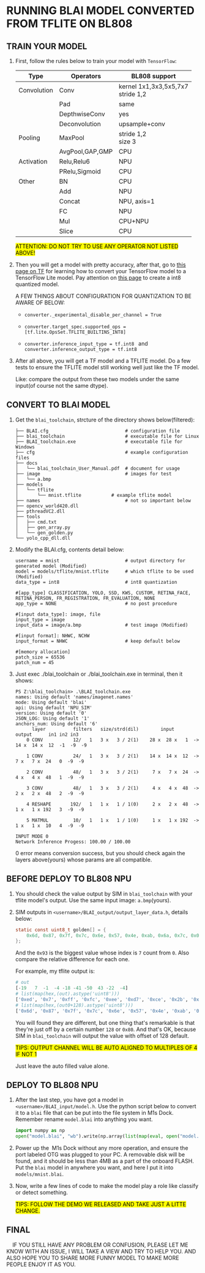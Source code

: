 # RUNNING BLAI MODEL CONVERTED FROM TFLITE ON BL808

## TRAIN YOUR MODEL

1) First, follow the rules below to train your model with `TensorFlow`:
   
   | Type        | Operators       | BL808 support                         |
   | ----------- | --------------- | ------------------------------------- |
   | Convolution | Conv            | kernel 1x1,3x3,5x5,7x7<br/>stride 1,2 |
   |             | Pad             | same                                  |
   |             | DepthwiseConv   | yes                                   |
   |             | Deconvolution   | upsample+conv                         |
   | Pooling     | MaxPool         | stride 1,2<br/>size 3                 |
   |             | AvgPool,GAP,GMP | CPU                                   |
   | Activation  | Relu,Relu6      | NPU                                   |
   |             | PRelu,Sigmoid   | CPU                                   |
   | Other       | BN              | CPU                                   |
   |             | Add             | NPU                                   |
   |             | Concat          | NPU, axis=1                           |
   |             | FC              | NPU                                   |
   |             | Mul             | CPU+NPU                               |
   |             | Slice           | CPU                                   |
   
   <mark>ATTENTION: DO NOT TRY TO USE ANY OPERATOR NOT LISTED ABOVE!</mark>
2. Then you will get a model with pretty accuracy, after that, go to [this page on TF](https://www.tensorflow.org/lite/models/convert/convert_models#converting_a_keras_h5_model_) for learning how to convert your TensorFlow model to a TensorFlow Lite model. Pay attention on [this page](https://www.tensorflow.org/lite/performance/post_training_integer_quant) to create a int8 quantized model.
   
   A FEW THINGS ABOUT CONFIGURATION FOR QUANTIZATION TO BE AWARE OF BELOW:
   
   - `converter._experimental_disable_per_channel = True`
   
   - `converter.target_spec.supported_ops = [tf.lite.OpsSet.TFLITE_BUILTINS_INT8]`
   
   - `converter.inference_input_type = tf.int8 ` and `converter.inference_output_type = tf.int8`

3. After all above, you will get a TF model and a TFLITE model. Do a few tests to ensure the TFLITE model still working well just like the TF model.
   
   Like: compare the output from these two models under the same input(of course not the same dtype).

## CONVERT TO BLAI MODEL

1. Get the `blai_toolchain`, strcture of the directory shows below(filtered):
   
   ```shell
   ├── BLAI.cfg                            # configuration file
   ├── blai_toolchain                      # executable file for Linux
   ├── BLAI_toolchain.exe                  # executable file for Windows
   ├── cfg                                 # example configuration files
   ├── docs
   │   └── blai_toolchain_User_Manual.pdf  # document for usage
   ├── image                               # images for test
   │   └── a.bmp
   ├── models
   │   └── tflite
   │       └── mnist.tflite           # example tflite model
   ├── names                               # not so important below
   ├── opencv_world420.dll
   ├── pthreadVC2.dll
   ├── tools
   │   ├── cmd.txt
   │   ├── gen_array.py
   │   └── gen_golden.py
   └── yolo_cpp_dll.dll
   ```

2. Modify the BLAI.cfg, contents detail below:
   
   ```textile
   username = mnist                        # output directory for generated model (Modified)
   model = models/tflite/mnist.tflite      # which tflite to be used (Modified)
   data_type = int8                        # int8 quantization
   
   #[app_type] CLASSIFICATION, YOLO, SSD, KWS, CUSTOM, RETINA_FACE, RETINA_PERSON, FR_REGISTRATION, FR_EVALUATION, NONE
   app_type = NONE                         # no post procedure
   
   #[input data_type]: image, file
   input_type = image
   input_data = image/a.bmp                # test image (Modified)
   
   #[input format]: NHWC, NCHW
   input_format = NHWC                     # keep default below
   
   #[memory allocation]
   patch_size = 65536
   patch_num = 45
   ```

3. Just exec ./blai_toolchain or ./blai_toolchain.exe in terminal, then it shows:
   
   ```shell
   PS Z:\blai_toolchain> .\BLAI_toolchain.exe
   names: Using default 'names/imagenet.names'
   mode: Using default 'blai'
   api: Using default 'NPU_SIM'
   version: Using default '0'
   JSON_LOG: Using default '1'
   anchors_num: Using default '6'
         layer          filters   size/strd(dil)        input                output      in1 in2 in3
       0 CONV           12/   1   3 x   3 / 2(1)    28 x  28 x   1  ->   14 x  14 x  12  -1  -9  -9
   
       1 CONV           24/   1   3 x   3 / 2(1)    14 x  14 x  12  ->    7 x   7 x  24   0  -9  -9
   
       2 CONV           48/   1   3 x   3 / 2(1)     7 x   7 x  24  ->    4 x   4 x  48   1  -9  -9
   
       3 CONV           48/   1   3 x   3 / 2(1)     4 x   4 x  48  ->    2 x   2 x  48   2  -9  -9
   
       4 RESHAPE       192/   1   1 x   1 / 1(0)     2 x   2 x  48  ->    1 x   1 x 192   3  -9  -9
   
       5 MATMUL         10/   1   1 x   1 / 1(0)     1 x   1 x 192  ->    1 x   1 x  10   4  -9  -9
   
   INPUT MODE 0
   Network Inference Progess: 100.00 / 100.00
   ```
   
   0 error means conversion success, but you should check again the layers above(yours) whose params are all compatible.

## BEFORE DEPLOY TO BL808 NPU

1. You should check the value output by SIM in `blai_toolchain` with your tflite model's output. Use the same input image: `a.bmp`(yours).

2. SIM outputs  in  `<username>/BLAI_output/output_layer_data.h`, details below:
   
   ```c
   static const uint8_t golden[] = {
       0x6d, 0x87, 0x7f, 0x7c, 0x6e, 0x57, 0x4e, 0xab, 0x6a, 0x7c, 0x00, 0x00
   };
   ```
   
   And the `0x93` is the biggest value whose index is `7` count from `0`. Also compare the relative difference for each one.
   
   For example, my tflite output is:
   
   ```python
   # out
   [-19   7  -1  -4 -18 -41 -50  43 -22  -4]
   # list(map(hex,(out).astype('uint8')))
   ['0xed', '0x7', '0xff', '0xfc', '0xee', '0xd7', '0xce', '0x2b', '0xea', '0xfc']
   # list(map(hex,(out0+128).astype('uint8')))
   ['0x6d', '0x87', '0x7f', '0x7c', '0x6e', '0x57', '0x4e', '0xab', '0x6a', '0x7c']
   ```
   
   You will found they are different,  but one thing that's remarkable is that they're  just off by a certain number `128` or `0x80`. And that's OK, because SIM in `blai_toolchain` will output the value with offset of 128 default.
   
   <mark>TIPS: OUTPUT CHANNEL WILL BE AUTO ALIGNED TO MULTIPLES OF 4 IF NOT 1</mark>
   
   Just leave the auto filled value alone.

## DEPLOY TO BL808 NPU

1. After the last step, you have got a model in `<username>/BLAI_input/model.h`. Use the python script below to convert it to a `blai` file that can be put into the file system in M1s Dock.  Remember rename `model.blai` into anything you want.
   
   ```python
   import numpy as np
   open("model.blai", "wb").write(np.array(list(map(eval, open("model.h").read().split("static const uint8_t blai_model_bin[] = {")[1].split("};")[0].replace(" ", "").replace("\n", "").split(","))), 'uint8'))
   ```

2. Power up the  M1s Dock without any more operation, and ensure the port labeled OTG was plugged to your PC. A removable disk will be found, and it should be less than 4MB as a part of the onboard FLASH. Put the `blai` model in anywhere you want, and here I put it into `models/mnist.blai`.

3. Now, write a few lines of code to make the model play a role like classify or detect something.
   
   <mark>TIPS: FOLLOW THE DEMO WE RELEASED AND TAKE JUST A LITTE CHANGE.</mark>

## FINAL

    IF YOU STILL HAVE ANY PROBLEM OR CONFUSION, PLEASE LET ME KNOW WITH AN ISSUE, I WILL TAKE A VIEW AND TRY TO HELP YOU. AND ALSO HOPE YOU TO SHARE MORE FUNNY MODEL TO MAKE MORE PEOPLE ENJOY IT AS YOU.
